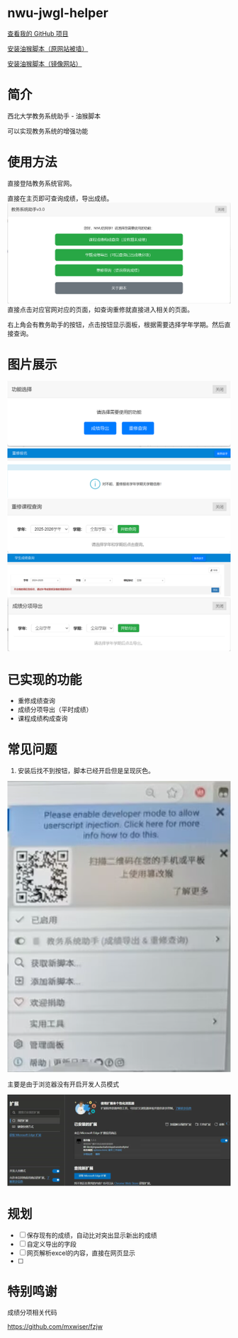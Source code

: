 # nwu-jwgl-helper
[查看我的 GitHub 项目](https://github.com/wzp100/nwu-jwgl-helper)

[安装油猴脚本（原网站被墙）](https://greasyfork.org/zh-CN/scripts/540817-%E6%95%99%E5%8A%A1%E7%B3%BB%E7%BB%9F%E5%8A%A9%E6%89%8B-%E6%88%90%E7%BB%A9%E5%AF%BC%E5%87%BA-%E9%87%8D%E4%BF%AE%E6%9F%A5%E8%AF%A2)

[安装油猴脚本（镜像网站）](https://soujiaoben.org/#/s?id=540817&host=greasyfork)

# 简介
西北大学教务系统助手 - 油猴脚本


可以实现教务系统的增强功能



# 使用方法
直接登陆教务系统官网。

直接在主页即可查询成绩，导出成绩。
![img_8.png](img_8.png)
直接点击对应官网对应的页面，如查询重修就直接进入相关的页面。

右上角会有教务助手的按钮，点击按钮显示面板，根据需要选择学年学期。然后直接查询。

# 图片展示
![img_4.png](img_4.png)
![img.png](img.png)
![img_1.png](img_1.png)
![img_2.png](img_2.png)
![img_3.png](img_3.png)
# 已实现的功能
- 重修成绩查询
- 成绩分项导出（平时成绩）
- 课程成绩构成查询
# 常见问题
1. 安装后找不到按钮，脚本已经开启但是呈现灰色。

![img_5.png](img_5.png)

主要是由于浏览器没有开启开发人员模式

![img_6.png](img_6.png)

# 规划

- [ ] 保存现有的成绩，自动比对突出显示新出的成绩
- [ ] 自定义导出的字段
- [ ] 网页解析excel的内容，直接在网页显示
- [ ] 

# 特别鸣谢
成绩分项相关代码

https://github.com/mxwiser/fzjw